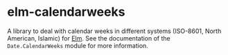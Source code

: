 # elm-calendarweeks

A library to deal with calendar weeks in different systems (ISO-8601,
North American, Islamic) for [Elm](http://elm-lang.org). See the
documentation of the `Date.CalendarWeeks` module for more information.
